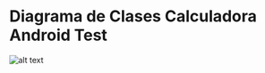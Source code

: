# Diagrama de Clases Calculadora Android Test

![alt text](https://k61.kn3.net/3/6/0/D/1/1/B26.png)
